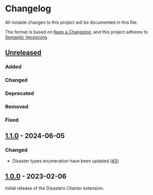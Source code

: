 # Changelog
All notable changes to this project will be documented in this file.

The format is based on [Keep a Changelog](https://keepachangelog.com/en/1.0.0/),
and this project adheres to [Semantic Versioning](https://semver.org/spec/v2.0.0.html).

## [Unreleased]

### Added

### Changed

### Deprecated

### Removed

### Fixed

## [1.1.0] - 2024-06-05

### Changed

- Disaster types enumeration have been updated ([#3](https://github.com/terradue/disasterscharter/pull/3))

## [1.0.0] - 2023-02-06

Initial release of the Disasters Charter extension.

[Unreleased]: <https://github.com/terradue/disasterscharter/compare/v1.1.0...HEAD>
[1.1.0]: <https://github.com/terradue/disasterscharter/compare/v1.0.0...v1.1.0>
[1.0.0]: <https://github.com/terradue/disasterscharter/tree/v1.0.0>
